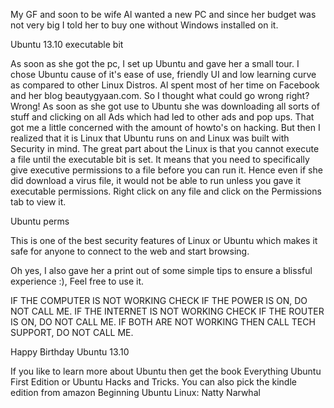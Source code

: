 My GF and soon to be wife Al wanted a new PC and since her budget was not very big I told her to buy one without Windows installed on it.

Ubuntu 13.10 executable bit

As soon as she got the pc, I set up Ubuntu and gave her a small tour. I chose Ubuntu cause of it's ease of use, friendly UI and low learning curve as compared to other Linux Distros.
Al spent most of her time on Facebook and her blog beautygyaan.com. So I thought what could go wrong right? Wrong!
As soon as she got use to Ubuntu she was downloading all sorts of stuff and clicking on all Ads which had led to other ads and pop ups. That got me a little concerned with the amount of howto's on hacking. But then I realized that it is Linux that Ubuntu runs on and Linux was built with Security in mind. The great part about the Linux is that you cannot execute a file until the executable bit is set. It means that you need to specifically give executive permissions to a file
before you can run it. Hence even if she did download a virus file, it would not be able to run unless you gave it executable permissions. Right click on any file and click on the Permissions tab to view it.

Ubuntu perms

This is one of the best security features of Linux or Ubuntu which makes it safe for anyone to connect to the web and start browsing.

Oh yes, I also gave her a print out of some simple tips to ensure a blissful experience :), Feel free to use it.

IF THE COMPUTER IS NOT WORKING CHECK IF THE POWER IS ON, DO NOT CALL ME.
IF THE INTERNET IS NOT WORKING CHECK IF THE ROUTER IS ON, DO NOT CALL ME.
IF BOTH ARE NOT WORKING THEN CALL TECH SUPPORT, DO NOT CALL ME.

Happy Birthday Ubuntu 13.10

If you like to learn more about Ubuntu then get the book Everything Ubuntu First Edition or Ubuntu Hacks and Tricks. You can also pick the kindle edition from amazon Beginning Ubuntu Linux: Natty Narwhal
